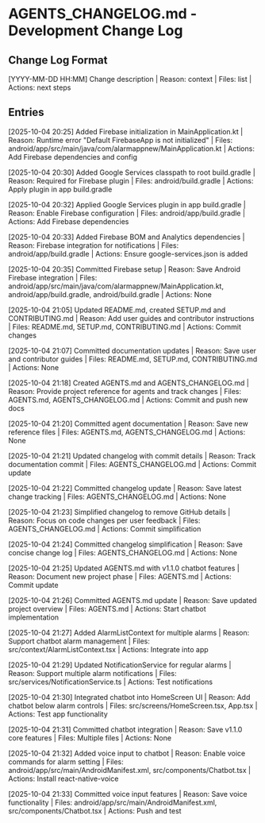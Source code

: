 # AGENTS_CHANGELOG.md - Development Change Log

## Change Log Format
[YYYY-MM-DD HH:MM] Change description | Reason: context | Files: list | Actions: next steps

## Entries

[2025-10-04 20:25] Added Firebase initialization in MainApplication.kt | Reason: Runtime error "Default FirebaseApp is not initialized" | Files: android/app/src/main/java/com/alarmappnew/MainApplication.kt | Actions: Add Firebase dependencies and config

[2025-10-04 20:30] Added Google Services classpath to root build.gradle | Reason: Required for Firebase plugin | Files: android/build.gradle | Actions: Apply plugin in app build.gradle

[2025-10-04 20:32] Applied Google Services plugin in app build.gradle | Reason: Enable Firebase configuration | Files: android/app/build.gradle | Actions: Add Firebase dependencies

[2025-10-04 20:33] Added Firebase BOM and Analytics dependencies | Reason: Firebase integration for notifications | Files: android/app/build.gradle | Actions: Ensure google-services.json is added

[2025-10-04 20:35] Committed Firebase setup | Reason: Save Android Firebase integration | Files: android/app/src/main/java/com/alarmappnew/MainApplication.kt, android/app/build.gradle, android/build.gradle | Actions: None

[2025-10-04 21:05] Updated README.md, created SETUP.md and CONTRIBUTING.md | Reason: Add user guides and contributor instructions | Files: README.md, SETUP.md, CONTRIBUTING.md | Actions: Commit changes

[2025-10-04 21:07] Committed documentation updates | Reason: Save user and contributor guides | Files: README.md, SETUP.md, CONTRIBUTING.md | Actions: None

[2025-10-04 21:18] Created AGENTS.md and AGENTS_CHANGELOG.md | Reason: Provide project reference for agents and track changes | Files: AGENTS.md, AGENTS_CHANGELOG.md | Actions: Commit and push new docs

[2025-10-04 21:20] Committed agent documentation | Reason: Save new reference files | Files: AGENTS.md, AGENTS_CHANGELOG.md | Actions: None

[2025-10-04 21:21] Updated changelog with commit details | Reason: Track documentation commit | Files: AGENTS_CHANGELOG.md | Actions: Commit update

[2025-10-04 21:22] Committed changelog update | Reason: Save latest change tracking | Files: AGENTS_CHANGELOG.md | Actions: None

[2025-10-04 21:23] Simplified changelog to remove GitHub details | Reason: Focus on code changes per user feedback | Files: AGENTS_CHANGELOG.md | Actions: Commit simplification

[2025-10-04 21:24] Committed changelog simplification | Reason: Save concise change log | Files: AGENTS_CHANGELOG.md | Actions: None

[2025-10-04 21:25] Updated AGENTS.md with v1.1.0 chatbot features | Reason: Document new project phase | Files: AGENTS.md | Actions: Commit update

[2025-10-04 21:26] Committed AGENTS.md update | Reason: Save updated project overview | Files: AGENTS.md | Actions: Start chatbot implementation

[2025-10-04 21:27] Added AlarmListContext for multiple alarms | Reason: Support chatbot alarm management | Files: src/context/AlarmListContext.tsx | Actions: Integrate into app

[2025-10-04 21:29] Updated NotificationService for regular alarms | Reason: Support multiple alarm notifications | Files: src/services/NotificationService.ts | Actions: Test notifications

[2025-10-04 21:30] Integrated chatbot into HomeScreen UI | Reason: Add chatbot below alarm controls | Files: src/screens/HomeScreen.tsx, App.tsx | Actions: Test app functionality

[2025-10-04 21:31] Committed chatbot integration | Reason: Save v1.1.0 core features | Files: Multiple files | Actions: None

[2025-10-04 21:32] Added voice input to chatbot | Reason: Enable voice commands for alarm setting | Files: android/app/src/main/AndroidManifest.xml, src/components/Chatbot.tsx | Actions: Install react-native-voice

[2025-10-04 21:33] Committed voice input features | Reason: Save voice functionality | Files: android/app/src/main/AndroidManifest.xml, src/components/Chatbot.tsx | Actions: Push and test
